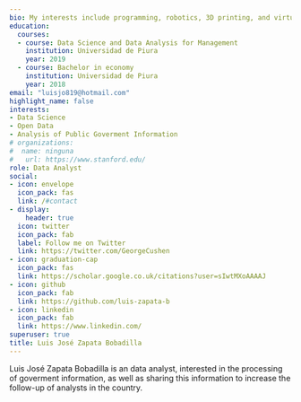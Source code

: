```yaml
---
bio: My interests include programming, robotics, 3D printing, and virtual reality.
education:
  courses:
  - course: Data Science and Data Analysis for Management
    institution: Universidad de Piura
    year: 2019
  - course: Bachelor in economy 
    institution: Universidad de Piura
    year: 2018
email: "luisjo819@hotmail.com"
highlight_name: false
interests:
- Data Science
- Open Data
- Analysis of Public Goverment Information
# organizations:
#  name: ninguna
#   url: https://www.stanford.edu/
role: Data Analyst
social:
- icon: envelope
  icon_pack: fas
  link: /#contact
- display:
    header: true
  icon: twitter
  icon_pack: fab
  label: Follow me on Twitter
  link: https://twitter.com/GeorgeCushen
- icon: graduation-cap
  icon_pack: fas
  link: https://scholar.google.co.uk/citations?user=sIwtMXoAAAAJ
- icon: github
  icon_pack: fab
  link: https://github.com/luis-zapata-b
- icon: linkedin
  icon_pack: fab
  link: https://www.linkedin.com/
superuser: true
title: Luis José Zapata Bobadilla
---
```


Luis José Zapata Bobadilla is an data analyst, interested in the processing of goverment information, as well as sharing this information to increase the follow-up of analysts in the country.

